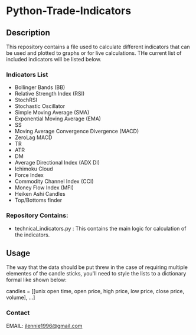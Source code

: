 # Python-Trade-Indicators

## Description
This repository contains a file used to calculate different indicators that can be used and plotted to graphs or for live calculations. THe current list of included indicators will be listed below.

### Indicators List ###
- Bollinger Bands (BB)
- Relative Strength Index (RSI)
- StochRSI
- Stochastic Oscillator
- Simple Moving Average (SMA)
- Exponential Moving Average (EMA)
- SS
- Moving Average Convergence Divergence (MACD)
- ZeroLag MACD
- TR
- ATR
- DM
- Average Directional Index (ADX DI)
- Ichimoku Cloud
- Force Index
- Commodity Channel Index (CCI)
- Money Flow Index (MFI)
- Heiken Ashi Candles
- Top/Bottoms finder

### Repository Contains:
- technical_indicators.py : This contains the main logic for calculation of the indicators.

## Usage
The way that the data should be put threw in the case of requiring multiple elementes of the candle sticks, you'll need to style the lists to a dictionary formal like shown below:

candles = [[unix open time,
    open price,
    high price,
    low price,
    close price,
    volume], ...]

### Contact
EMAIL: jlennie1996@gmail.com
